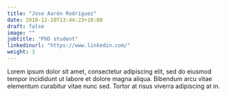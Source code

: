 ```yaml
---
title: "Jose Aarón Rodríguez"
date: 2018-12-20T13:44:23+10:00
draft: false
image: ""
jobtitle: "PhD student"
linkedinurl: "https://www.linkedin.com/"
weight: 3
---
```


Lorem ipsum dolor sit amet, consectetur adipiscing elit, sed do eiusmod tempor incididunt ut labore et dolore magna aliqua. Bibendum arcu vitae elementum curabitur vitae nunc sed. Tortor at risus viverra adipiscing at in.

